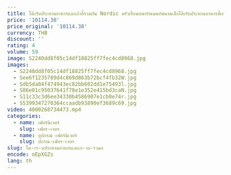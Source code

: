 ```yaml
---
title: โต๊ะรับประทานอาหารและเก้าอี้รวมกัน Nordic ครัวเรือนอพาร์ทเมนท์ขนาดเล็กโต๊ะรับประทานอาหารสี่เหลี่ยมผืนผ้าพื้นผิวสดใสทันสมัย
price: '10114.38'
price_original: '10114.38'
currency: THB
discount: ''
rating: 4
volume: 59
image: S2240dd8f05c14df18825ff7fec4cd8968.jpg
images:
  - S2240dd8f05c14df18825ff7fec4cd8968.jpg
  - See6f1235789d4c869d863b72bcf4fb32W.jpg
  - Sdb5da04f474943ec82bb602dd1e75493l.jpg
  - S86e01c95037641f78e1e352e415bd3caN.jpg
  - S11c33c3d6ee34330b4586907e1cb0e74r.jpg
  - S5399347270364ccaadb93890ef3689c69.jpg
video: 4000268734473.mp4
categories:
  - name: เฟอร์นิเจอร์
    slug: เฟอร-เจอร
  - name: อุปกรณ์ เฟอร์นิเจอร์
    slug: ปกรณ-เฟอร-เจอร
slug: โต-ะร-บประทานอาหารและเก-าอ-รวมก
encode: oEpXGZs
lang: th
---
```

  